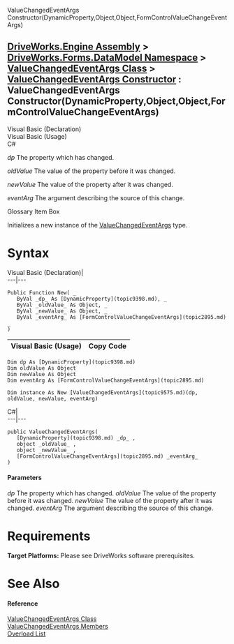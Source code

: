 ValueChangedEventArgs Constructor(DynamicProperty,Object,Object,FormControlValueChangeEventArgs)   
  
[DriveWorks.Engine Assembly](topic2156.md) > [DriveWorks.Forms.DataModel Namespace](topic9371.md) > [ValueChangedEventArgs Class](topic9575.md) > [ValueChangedEventArgs Constructor](topic9581.md) : ValueChangedEventArgs Constructor(DynamicProperty,Object,Object,FormControlValueChangeEventArgs)  
---  
  
Visual Basic (Declaration)    
Visual Basic (Usage)    
C# 

_dp_
    The property which has changed.

_oldValue_
    The value of the property before it was changed.

_newValue_
    The value of the property after it was changed.

_eventArg_
    The argument describing the source of this change.

Glossary Item Box

Initializes a new instance of the [ValueChangedEventArgs](topic9575.md) type. 

# Syntax

Visual Basic (Declaration)|   
---|---  
      
    
    Public Function New( _
       ByVal _dp_ As [DynamicProperty](topic9398.md), _
       ByVal _oldValue_ As Object, _
       ByVal _newValue_ As Object, _
       ByVal _eventArg_ As [FormControlValueChangeEventArgs](topic2895.md) _
    )  
  
Visual Basic (Usage)| Copy Code  
---|---  
      
    
    Dim dp As [DynamicProperty](topic9398.md)
    Dim oldValue As Object
    Dim newValue As Object
    Dim eventArg As [FormControlValueChangeEventArgs](topic2895.md)
     
    Dim instance As New [ValueChangedEventArgs](topic9575.md)(dp, oldValue, newValue, eventArg)  
  
C#|   
---|---  
      
    
    public ValueChangedEventArgs( 
       [DynamicProperty](topic9398.md) _dp_ ,
       object _oldValue_ ,
       object _newValue_ ,
       [FormControlValueChangeEventArgs](topic2895.md) _eventArg_
    )  
  
#### Parameters

 _dp_
    The property which has changed.
_oldValue_
    The value of the property before it was changed.
_newValue_
    The value of the property after it was changed.
_eventArg_
    The argument describing the source of this change.

# Requirements

**Target Platforms:** Please see DriveWorks software prerequisites.

# See Also

#### Reference

[ValueChangedEventArgs Class](topic9575.md)   
[ValueChangedEventArgs Members](topic9576.md)   
[Overload List](topic9581.md)


